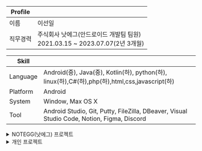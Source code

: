 |Profile||
|---|---|
|이름|이선일|
|직무경력|주식회사 낫에그(안드로이드 개발팀 팀원)<br/>2021.03.15 ~ 2023.07.07(2년 3개월)|

|Skill||
|---|---|
|Language|Android(중), Java(중), Kotlin(하), python(하), linux(하),C#(하),php(하),html,css,javascript(하)|
|Platform|Android|
|System|Window, Max OS X|
|Tool|Android Studio, Git, Putty, FileZilla, DBeaver, Visual Studio Code, Notion, Figma, Discord|

<details>
<summary>NOTEGG(낫에그) 프로젝트  </summary>

<details>
<summary>[키재니]</summary>

## [키재니]

GooglePlay : https://play.google.com/store/apps/details?id=com.isaac.kisani

작업 기간 : 23.01 ~ 23.05 (약 5개월) 

개발 인원 : 안드로이드(1명), 아이폰(1명), 백엔드(1명)

키재니는 직접 그린 그림을 쉽고 재미있게 애니메이션으로 제작할 수 있습니다.

<span>
<img width="166px" height="296px" src="https://play-lh.googleusercontent.com/BCxYzRv7wF_utnPLuHKCu46776Sj7SPT7zj1kxU7hIwMnhr4q7rY6DRMu2oc-EcLqvNg=w2560-h1440-rw">
<img width="166px" height="296px" src="https://play-lh.googleusercontent.com/JTvsgJ4W9o7_YFPos2deYUk30MX79n_xbQvlQhWUIWwg18YpvIdGBj-BoFNKtYDNnQ=w2560-h1440-rw">
<img width="166px" height="296px" src="https://play-lh.googleusercontent.com/-Fe41YDKCiMQvt2yiCqRn2SSd5XF9teh1WDMk2N2KKGKKiWt3GddTGh_GCuocGMyyi0=w2560-h1440-rw">
<img width="166px" height="296px" src="https://play-lh.googleusercontent.com/0MKVCfl9TglF9xOowgvgjZQTHZytiRtlRCZx9zAERikyb9sNxFbjXWtRq2LrLgJ1bY8=w2560-h1440-rw">
<img width="166px" height="296px" src="https://play-lh.googleusercontent.com/CRk8t53gxqH1UPki8u5BJlg9_aqvE6dojRR4IwzNy9WvWHwoWm6qjz6NBkG9cewslBAP=w2560-h1440-rw">
</span>

프로젝트에서 사용된 주요 기술로는 다음과 같습니다.
- RecyclerView, Fragment, ConstraintLayout, FrameLayout, LinearLayout, ScrollView, abstract, interface, Retrofit2, Camera, ffmpeg, metadata, document scanning, colorpicker, glide, Tedpermission, SharedPreference, python(remove background)

프로젝트에서 진행한 주요 업무로는 다음과 같습니다.
- 앱의 모든 화면과 기능 개발
- Kakao Login SDK 를 통한 카카오 간편 로그인 기능 구현
- Naver Login SDK 를 통한 네이버 간편 로그인 기능 구현
- 사진의 윤곽선을 따서 배경을 지워주는 기능 python으로 개발
- colorpicker를 이용하여 색상을 선택하면 사진의 색상을 빼거나 넣어주는 기능
- ffmpeg라이브러리를 이용하여 동영상 제작, 배경소리 합성, 녹음 음성 합성 기능
- 파일 관리를 위해 metadata 이용
- 캐릭터 Move, Rotate, Scale 컨트롤을 위한 커스텀 뷰 구현
- 애니메이션 History 저장을 위한 SharedPreference
- 캐릭터 관리를 위한 싱글톤패턴
- document scanner 라이브러리를 이용하여 스캔 기능
- RestAPI 통신을 위해 Retrofit2 을 활용하여 통신 코드 구성
- localization (영어)
- release, debug 모드에 각각 proguard 적용
- Playstore 배포


</details>


<details>
<summary>[매너로디]</summary>

## [매너로디]

GooglePlay : https://play.google.com/store/apps/details?id=com.eunedu.mannermelody

작업 기간 : 22.09 ~ 23.01 (약 5개월)

개발 인원 : 안드로이드(1명)


매너로디는 청각 장애가 있어도 시각과 촉각으로 음악을 느낄 수 있도록 돕는 음악 플레이어입니다.

<span>
<img width="166px" height="296px" src="https://play-lh.googleusercontent.com/BBzFmUwqbJaT1ngTiA4ENK2TgN-B-qKS-WEpUVVQvc7LzGkFjPtgbrarHiU3PB4l8Xs=w2560-h1440-rw">
<img width="166px" height="296px" src="https://play-lh.googleusercontent.com/dOoz4f1d3snVbe0QSnNYPIKW2spZK-duQQaigYEBHX8Jv0gQcnY75ctbh43d14i2eQ=w2560-h1440-rw">
<img width="166px" height="296px" src="https://play-lh.googleusercontent.com/y2lvj6snFGCYKP2UjNJAHOPQFgyGi_esKC3YG8ZcsoQwvBbefRjtV8SzaON5pPhOtg=w2560-h1440-rw">
<img width="166px" height="296px" src="https://play-lh.googleusercontent.com/NmAAmVJaYsoxmzEuhTjf7BXaR5wp1j2-5o09a5dKpUOofeDQDrQ5idvX17ttZD2DfN4=w2560-h1440-rw">
<img width="166px" height="296px" src="https://play-lh.googleusercontent.com/NmAAmVJaYsoxmzEuhTjf7BXaR5wp1j2-5o09a5dKpUOofeDQDrQ5idvX17ttZD2DfN4=w2560-h1440-rw">
</span>

해당 프로젝트에서 사용된 주요 기술로는 다음과 같습니다.
- RecyclerView, Fragment, ConstraintLayout, LinearLayout, ScrollView, abstract, interface, Retrofit2, glide, Service, firebase, gson, Amplituda, SharedPreference, cropimage

해당 프로젝트에 진행한 주요 업무로는 다음과 같습니다.
- 앱의 모든 화면과 기능 개발
- DB테이블 구조 설계
- nCloud Centos7 을 기반으로 서버 구성 (apache, php, php-mysql, mariadb)
- php를 통한 API 설계
- Amplituda를 이용한 노래 파일의 pitch 분석
- 가우디오랩 API를 활용한 노래 분석  
- 가사에 맞춰 터지는 애니메이션, 진동 
- FirebaseCloudMessaging 을 통한 클라우드 메시징 수신 구현
- SharedPreference 를 이용해 유저 정보를 저장 및 활용
- Vibrator 를 이용한 커스텀 진동 구현
- MutilPartFormData 통신을 통한 mp3, txt 파일 업로드 구현
- release, debug 모드에 각각 proguard 적용
- Playstore 배포


</details>


<details>
<summary>[CALLA V]</summary>

## [CALLA V]

GooglePlay : https://play.google.com/store/apps/details?id=com.notegg.callav

작업 기간 : 22.07 ~ 22.08 (약 2개월)

개발 인원 : 안드로이드(1명)


CALLAV는 다양한 필름과 효과를 사용할 수 있는 빈티지 필름 비디오 카메라입니다.

<span>
<img width="166px" height="296px" src="https://play-lh.googleusercontent.com/di28F0N34XWiuYnHtVTUCam1HXWD3GwdFwh-Kma_-KMvIwJ5EBMJxScz_yufdl5eFg=w2560-h1440-rw">
<img width="166px" height="296px" src="https://play-lh.googleusercontent.com/NMmmpHH_RtSyz2G1DIXQV5POOIQt2UWBQykr5aXQDgY_pI8Uer15izvGqys6W_2mhw=w2560-h1440-rw">
<img width="166px" height="296px" src="https://play-lh.googleusercontent.com/dFl93v5teWjGv4pA8KtI5--j-CLf4QEdLFiL-OoUBiRVNqgxZV1csE4M_i6drcjTdOY=w2560-h1440-rw">
<img width="166px" height="296px" src="https://play-lh.googleusercontent.com/ZXn1tg3zep4mZp2atkW3flgz0-2ijbRYTWgAuhufGWtOwIl4ZbzNqodBm3EI5EilYQ=w2560-h1440-rw">
</span>

해당 프로젝트에서 사용된 주요 기술로는 다음과 같습니다.
- Camera, opengl, glide, ffmpeg, admob, Billing

해당 프로젝트에서 진행한 주요 업무로는 다음과 같습니다.

- 앱의 모든 화면과 기능 개발
- 카메라 뷰 커스텀
- 실시간 필터 오버레이 기능
- 회전에 따른 애니메이션
- admob 광고 기능
- 광고제거 인앱결제 기능
- release, debug 모드에 각각 proguard 적용
- Playstore 배포

</details>



<details>
<summary>[블루캘린더]</summary>


## [블루캘린더]

GooglePlay : https://play.google.com/store/apps/details?id=com.zzzwww3.bluecalendar

작업 기간 : 22.05 ~ 22.12 (약 8개월)

개발 인원 : 안드로이드(1명)


블루캘린더는 일용직 근로자가 공수를 간편하게 관리할 수 있는 기능을 제공합니다.

<span>
<img width="166px" height="296px" src="https://play-lh.googleusercontent.com/2HDQ5RnXKFdGaE2b1QcX6lsYc8ECvrBmy-MJfpm9p-kBFRuR0YvdNr0B3gKP7wFbFIc=w2560-h1440-rw">
<img width="166px" height="296px" src="https://play-lh.googleusercontent.com/7yuz-UqH8GZebeP2MVsX2Ft04Ulj4cqeN1P8luZuGvxX129k4PzCSPB6FeG0wLiplA=w2560-h1440-rw">
<img width="166px" height="296px" src="https://play-lh.googleusercontent.com/v4MXEBiPaTAfYThcL6xgKvaFkJ2KAb1d0YKSMRehfilDG1uxNR3KhoyGJf_IuNGQbXpE=w2560-h1440-rw">
<img width="166px" height="296px" src="https://play-lh.googleusercontent.com/7FZAjMJgs1jodS24qESyM44UT43ei95sUzqMP63sdo35JM21ypCpkEdwMQnn5N6OXg=w2560-h1440-rw">
<img width="166px" height="296px" src="https://play-lh.googleusercontent.com/P8d_Sl9iUacD2Uy8ahUwVUckr9StMJYZZC5qx1TSoVSE0bYfONgFI5KSqtTAPFnsf6s=w2560-h1440-rw">
</span>

해당 프로젝트에서 사용된 주요 기술로는 다음과 같습니다.
- okhttp3, glide, material-calendarview, iamport, HttpURLConnection, interface, WebView, ConstraintLayout, LinearLayout, RecyclerView

해당 프로젝트에서 진행한 주요 업무로는 다음과 같습니다.

- 앱의 모든 화면과 기능 개발
- DB테이블 구조 설계
- nCloud Centos7 을 기반으로 서버 구성 (apache, php, php-mysql, mariadb)
- php를 통한 API 설계
- 회원관리 기능
- 커스텀 캘린더 기능
- 월, 년 공수 계산 기능
- 근로자 모드, 관리자 모드 기능
- 관리자 모드 팀원에게 일괄 문자 기능(알리고 api)
- 공휴일 API
- Iamport 결제 기능
- release, debug 모드에 각각 proguard 적용
- Playstore 배포

</details>


<details>
<summary>[X-FACE - 사진 보정 탐지기]</summary>

## [X-FACE - 사진 보정 탐지기]

GooglePlay : https://play.google.com/store/apps/details?id=com.notegg.xface

작업 기간 : 22.02 (약 3주)

개발 인원 : 안드로이드(1명), 아이폰(1명)


X-FACE는 얼굴 사진을 얼마나 보정했는지 검사할 수 있는 앱입니다.

<span>
<img width="166px" height="296px" src="https://play-lh.googleusercontent.com/y7DCjrDbuoTHFVZZb-nVp3XdL7Lsf38zVrlhAXMYf46gXT82LUsc3JK82eLwpDxy=w2560-h1440-rw">
<img width="166px" height="296px" src="https://play-lh.googleusercontent.com/MwYNPxrpfmPM-QfjrPJc0YcUI0qwV10j3V69GztM5TcMuWX2LryuFqTrBBeHkAeUd2cC=w2560-h1440-rw">
<img width="166px" height="296px" src="https://play-lh.googleusercontent.com/VRZAhvdnrU5Eglwrejn2sLBJfi_49V_1qVYHrLlIiguX9yKAkP5WhOB0cGdwIyutF8Em=w2560-h1440-rw">
</span>

해당 프로젝트에서 사용된 주요 기술로는 다음과 같습니다.
- python, admob, okhttp3, glide, ConstraintLayout

해당 프로젝트에서 진행한 주요 업무로는 다음과 같습니다.

- 앱의 모든 화면과 기능 개발
- nCloud Centos7 을 기반으로 서버 구성 (apache, php, php-mysql, mariadb, python, anaconda3)
- php를 통한 API 설계
- python을 활용한 사진 분석 기능-> 픽셀유동화의 정도를 %로 
- admob 광고 기능
- release, debug 모드에 각각 proguard 적용
- Playstore 배포



</details>


<details>
<summary>[AO - 슬기로운 캠핑생활]</summary>

## [AO - 슬기로운 캠핑생활]

GooglePlay : https://play.google.com/store/apps/details?id=com.notegg.ao

작업 기간 : 22.01 ~ 22.05 (약 5개월)

개발 인원 : 안드로이드(1명), 아이폰(1명)


AO는 캠핑을 기록할 수 있는 앱입니다.

<span>
<img width="166px" height="296px" src="https://play-lh.googleusercontent.com/8ZnKe0Wfs16T5pv_r4mERtOaDNesUR-ZR5gvwfTbVCVuTa48lfhEtz1IAbHnJqdLtXo=w2560-h1440-rw">
<img width="166px" height="296px" src="https://play-lh.googleusercontent.com/TFPmaj4-i0nWV-lK8OdhnMXrpB7b2u-FVw1RFech5-nRH_0qqLxHl8bINHp8sIcwid8=w2560-h1440-rw">
<img width="166px" height="296px" src="https://play-lh.googleusercontent.com/DUWMwRTv2d5fe2NBlekrJio39fmO7rPFa9C4cNW29981gYJRZI96fg0gw_FeD7Lx-Uw=w2560-h1440-rw">
<img width="166px" height="296px" src="https://play-lh.googleusercontent.com/O2-OyEzqiQ5DtxdNrThZEchjlOy5iGhLVXDg8dIMSUckcAl8t-XVT8M9KKQPKe2rOQ=w2560-h1440-rw">
<img width="166px" height="296px" src="https://play-lh.googleusercontent.com/8lDWX0wPl7veLfP0JYqO7_6pFD9x_rZ5pICiWegQZU6t981cOXKtcZXZDkOWctkjpaMs=w2560-h1440-rw">
</span>

해당 프로젝트에서 사용된 주요 기술로는 다음과 같습니다.
- QR camera, naver map, Retrofit2, glide, firebase, material-calendarview, chart, WebView, ConstraintLayout

해당 프로젝트에서 진행한 주요 업무로는 다음과 같습니다.

- 앱의 모든 화면과 기능 개발
- DB테이블 구조 설계
- nCloud Centos7 을 기반으로 서버 구성 (apache, php, php-mysql, mariadb)
- php를 통한 API 설계
- 카카오 로그인
- Firebase 클라우드 메시징(FCM)
- 네이버 지도 API
- python crawling ( 사용자가 첫 캠핑장 등록 시 네이버에 등록된 메인 이미지 주소를 DB에 저장 )
- 캘린더 (일정 예약 기능)
- 회원 랭킹, 캠핑장 랭킹
- 회원 캠핑 데이터 분석 및 그래프
- 회원 게시판(글쓰기 및 수정, 삭제, 차단, 신고) 기능
- release, debug 모드에 각각 proguard 적용
- Playstore 배포


</details>



<details>
<summary>[DAZZL - 눈부신 순간들]</summary>

## [DAZZL - 눈부신 순간들]

GooglePlay : https://play.google.com/store/apps/details?id=com.notegg.dazzl

작업 기간 : 22.04 (1일)

개발 인원 : 안드로이드(1명)


DAZZL은 플래시를 사용하는 랜덤 필터 카메라입니다.

<span>
<img width="166px" height="296px" src="https://play-lh.googleusercontent.com/jS8eASFTbnv5PFYJjNcaaPyyuUPbqVhksljfDd2L6eynggxGqBtHM82QzBrtOOdoqfM=w2560-h1440-rw">
<img width="166px" height="296px" src="https://play-lh.googleusercontent.com/s8wx4sviR7yPBBV3MqrnINmrkivM4cYfzXaeNWp2uKUGrfRNfYSW4oPKRiAg2cLe9kI=w2560-h1440-rw">
<img width="166px" height="296px" src="https://play-lh.googleusercontent.com/gvDdBHyNu4SAg7y7cYl75viU5btrBTmjrTnk5KaEM6WkCQLuVOqZUWQL3a31KMEYNg=w2560-h1440-rw">
</span>

해당 프로젝트에서 사용된 주요 기술로는 다음과 같습니다.
- Camera, opengl, async-http(slack), MediaPlayer, ConstraintLayout

해당 프로젝트에서 진행한 주요 업무로는 다음과 같습니다.

- 앱의 모든 화면과 기능 개발
- 카메라 기능
- 이미지 오버레이 기능
- 촬영 후 동영상 재생 기능
- 사용자 분석을 위해 앱 실행시 slack으로 핸드폰 모델 정보를 수집
- release, debug 모드에 각각 proguard 적용
- Playstore 배포



</details>



<details>
<summary>[PLOT - 플롯, 나의 이야기]</summary>

## [PLOT - 플롯, 나의 이야기]

GooglePlay : https://play.google.com/store/apps/details?id=com.notegg.plot

작업 기간 : 21.08 (2주)

개발 인원 : 안드로이드(1명)


PLOT은 폴라로이드 특유의 감성이 담긴 카메라 어플 입니다.

카메라로 찍은 사진이나 저장되어 있는 사진을 폴라로이드 프레임을 씌어주고 사용자가 그림을 그릴 수 있게 한 앱.

<span>
<img width="166px" height="296px" src="https://play-lh.googleusercontent.com/dEeooxDnsxKcGg_NkjE2BxjnqnRLJZaWtho14JSxoJU4_QhpmoZsrD-JWFZ4JXnZ9w=w2560-h1440-rw">
<img width="166px" height="296px" src="https://play-lh.googleusercontent.com/jf-arFnCUxEHY9hHBBlRNAB1DXqAlAsIGmazstc-jKMKnPF5jZSiI7BJIpZaVbfLel_H=w2560-h1440-rw">
<img width="166px" height="296px" src="https://play-lh.googleusercontent.com/kKukIF4mqViMBObpAO1GXKMTJGdEoyxW4BMxQRyL6hiDl5HTVlztVY774_pb1GS1lw=w2560-h1440-rw">
</span>

해당 프로젝트에서 사용된 주요 기술로는 다음과 같습니다.
- Camera, opengl, fingerpaint, glide

해당 프로젝트에서 진행한 주요 업무로는 다음과 같습니다.

- 앱의 모든 화면과 기능 개발
- 카메라,갤러리 기능
- 이미지 오버레이 기능
- 촬영 후 동영상 재생 기능
- 폴라로이드 필름 오버레이 기능
- 터치로 그림을 그릴 수 있는 기능
- release, debug 모드에 각각 proguard 적용
- Playstore 배포

</details>




<details>
<summary>[MUWEE - 컬처 아카이빙]</summary>

## [MUWEE - 컬처 아카이빙]

GooglePlay : https://play.google.com/store/apps/details?id=com.notegg.meong

작업 기간 : 21.05 ~ 21.07 (약 3달)

개발 인원 : 안드로이드(1명)

MUWEE 무위는 취향 좋은 라이프스타일을 만나볼 수 있는 영상기반의 스트리밍 플랫폼입니다.

매주 새로운 이슈를 소개하는 주간 매거진과 7초 동영상이 주 기능으로 주간 매거진은 DB에서 값을 받아와 모두 동적으로 만들어지고 동영상은 앱에서 7초로 편집 후 서버에 올리고 관리자가 승인 시 유저들에게 노출되는 앱

<span>
<img width="166px" height="296px" src="https://play-lh.googleusercontent.com/CPkTYoSMO4UMhm_OI-MuB6yQDNe4DQkgp5Tfgemnnqx2wA1QnzqXGl3X0BC4H4md4Wz2=w2560-h1440-rw">
<img width="166px" height="296px" src="https://play-lh.googleusercontent.com/6d8PMcpI9buzIYVY7zYIOZXqyfh3_MOQArduqDwpH5NElbQdeEQKPWTa8nKnMv2kCg=w2560-h1440-rw">
<img width="166px" height="296px" src="https://play-lh.googleusercontent.com/lSzIOm1BOByIQ2WR2N_x-40RX8AhUC6JuEqUo55Be8gFsZHhZ5q0Lk54_M1huNaatD4=w2560-h1440-rw">
<img width="166px" height="296px" src="https://play-lh.googleusercontent.com/Z2Z4sq4_79DfDXXE9WUOsEyCRig9JvIguU_7Fc3UYXDoyER3LnnWnkoJ-mOb1LojImE=w2560-h1440-rw">
<img width="166px" height="296px" src="https://play-lh.googleusercontent.com/pLuqK_7BOnZAvkr9qYlmYY4WeiaVXBVXTp2TAMh6i2ZfOIbMSb3wGDUna0pXB7rqSIQ=w2560-h1440-rw">
</span>

해당 프로젝트에서 사용된 주요 기술로는 다음과 같습니다.
- ConstraintLayout, LinearLayout, RecyclerView, glide, async-http(slack), webView, realtimeblurview, Video Trim, cropimage, firebase

해당 프로젝트에서 진행한 주요 업무로는 다음과 같습니다.

- 앱의 모든 화면과 기능 개발
- 주마다 바뀌는 매거진 내용으로 동적 뷰 생성(LinearLayout)
- 동영상 7초로 편집, 서버로 전송
- Firebase 클라우드 메시징(FCM)
- 회원관리 기능
- 사용자 분석을 위해 앱 실행시 slack으로 핸드폰 모델 정보를 수집
- release, debug 모드에 각각 proguard 적용
- Playstore 배포

</details>



<details>
<summary>[CALLA - 칼라, 색을 담다 필름카메라]</summary>

## [CALLA - 칼라, 색을 담다 필름카메라]

GooglePlay : https://play.google.com/store/apps/details?id=com.notegg.calla

작업 기간 : 21.03 ~ 21.05 (약 3달)

개발 인원 : 안드로이드(1명)


CALLA는 필름 교체 형식의 랜덤 필름카메라입니다.
아이폰 앱과 동일하게 만들기 위해 이미 만들어진 앱에 카메라 기능을 추가 개발하는 작업

<span>
<img width="166px" height="296px" src="https://play-lh.googleusercontent.com/h4fI0eeiVnGZzLR8dBkJdFE28ClMXSvEQxzn-gI3Ia1U9ThcXwY5sfcoLGW_q5BFmQ=w2560-h1440-rw">
<img width="166px" height="296px" src="https://play-lh.googleusercontent.com/VHVfV3uzor6SX4JKRCGlN-gT_qAlUrLWNmlCnRIwC8DB8kUzj5PZW_QokdjfBXVzdt8=w2560-h1440-rw">
<img width="166px" height="296px" src="https://play-lh.googleusercontent.com/7-imWi_exfbDpIvD3xNuluSh8KSzTmYv7BcKjQkzNsH4yJi3tnzwhvB6ej6ulR_7ASw=w2560-h1440-rw">
<img width="166px" height="296px" src="https://play-lh.googleusercontent.com/ZOpJNLvUdw_Fg9x_-nowQDfn5hy8rNSm9jS0P_Cs9EGd5VmMppDuZPtZzKfqoCfMocTa=w2560-h1440-rw">
<img width="166px" height="296px" src="https://play-lh.googleusercontent.com/8SpHw24tAI_nXhW2bmjldtZu3Q2bb1gE8-Ht58uew3SI0r2Ud2XtkJm3Y5XQdGscZnJP=w2560-h1440-rw">
</span>

해당 프로젝트에서 사용된 주요 기술로는 다음과 같습니다.
- Camera, opengl, glide, RecyclerView, admob, Billing

해당 프로젝트에서 진행한 주요 업무로는 다음과 같습니다.

- 카메라 화면과 기능 개발
- 제스처에 의한 애니메이션 기능
- 필터 오버레이 기능
- 사용자 분석을 위해 앱 실행시 slack으로 핸드폰 모델 정보를 수집
- release, debug 모드에 각각 proguard 적용

</details>

<details>
<summary>[0100 - 인스타그램 줄바꿈은 공백]</summary>



</details>

</details>


<details>
<summary>개인 프로젝트</summary>

## [오늘 날씨 어때?]

GooglePlay : https://play.google.com/store/apps/details?id=com.zzzwww3.weather

작업 기간 : 20년 (약 3달)

오늘 날씨 어때?는 가장 정확하고 직관적인 날씨 앱입니다.

<span>
<img width="166px" height="296px" src="https://play-lh.googleusercontent.com/C1IlDwVaIgImUVGuMksHdqiqz4IiOZQHNFwuO1cgTNCviJb5lKuLmCCWIW3GPBEEFig=w2560-h1440-rw">
<img width="166px" height="296px" src="https://play-lh.googleusercontent.com/jEEJtdX-LZux-2RKOKhgLCogzrvJxDa8K6ucZnq-kMyRbxjtY-FWg0voZHNYcnFn0Mg=w2560-h1440-rw">
<img width="166px" height="296px" src="https://play-lh.googleusercontent.com/FEnIrg36cFyOZZTskgPTl1Me2y8PONMa2q9EWcBu1hSmHWvQBT-1nUin65tnBXG7vg=w2560-h1440-rw">
</span>

해당 프로젝트에서 사용된 주요 기술로는 다음과 같습니다.
-  async-http, gson, RecyclerView, admob, glide, Service

해당 프로젝트에서 진행한 주요 업무로는 다음과 같습니다.

- 앱의 모든 화면과 기능 개발
- GPS로 나라, 지역 날씨 검색 할 수 있는 기능
- 비, 눈 오는날 알림
- foregroundService로 상단바 알림
- BroadcastReceiver 활용해 화면이 켜질 시 상단바 알림 정보 최신화
- 다크모드 지원
- 한글 °C /영어 °F 지원
- AdMob 광고
- localization (한글, 영어)
- 사용자 분석을 위해 앱 실행시 slack으로 핸드폰 모델 정보를 수집
- Playstore 앱 등록


# 기타


## <a href="http://zzzwww3.dothome.co.kr/">http://zzzwww3.dothome.co.kr/</a>

## 웹 개발

<p><a href="http://notegg.co.kr/"  ><img src="./noteggicon.ico" title="notegg_Logo"/>낫에그 홈페이지</a></p>
<p><a href="https://www.noteggparan.co.kr/"  ><img src="./noteggparanicon.ico" title="noteggparan_Logo"/>낫에그파란 홈페이지</a></p>
<p><a href="https://muwee.co.kr/"  ><img src="./muwee.ico" title="muwee_Logo"/>무위 홈페이지</a></p>


## 게임 개발

<p><h1><a href="https://github.com/zzzwww3/Unity_HIDE-SEEK"  >HIDE&SEEK</a></h1></p>

<video src="https://user-images.githubusercontent.com/67256193/175886812-44db3aab-7024-4c43-bd46-73fcfc2f6078.mp4" data-canonical-src="https://user-images.githubusercontent.com/67256193/175886812-44db3aab-7024-4c43-bd46-73fcfc2f6078.mp4" controls="controls" muted="muted" class="d-block rounded-bottom-2 border-top width-fit" style="max-height:640px; min-height: 200px">

  </video>


    AI와 플레이어 모두 같은 외형으로 플레이어를 찾아 죽이는 숨바꼭질 게임입니다.
    대학교 졸업 작품으로 Unity를 이용하여 3달 동안 혼자 만든 PC 게임입니다.
    
    프로젝트 기여도: 100%
    개발기간 : 3달 

 ## 서버 개발 

   nCloud로 centos7 서버 개설 이후 php, MySql, Python 세팅만 해본 수준. 

<p><h1><a href="https://github.com/zzzwww3/Runcat_Custom_zzzwww3"  >RunCat_for_windows</a></h1></p>

   윈도우 CPU 사용량에 따라 움직임이 반영되는 고양이를 볼 수 있는 프로그램 
    Visual Studio // C#
    학생 때 배웠던 기억을 살려 수정할 수 있을지 궁금해서 사진 몇 장 넣은 거라 퀄리티는 낮다.
    원래 고양이와 앵무새밖에 없었지만 강아지와 사람을 추가했다. 

<p><h1><a href="https://github.com/zzzwww3/copy_paste_windows"  >복붙 매크로_윈도우_AutoHotKey</a></h1></p>

   Windows 전용 프로그램 // AutoHotKey
    반복작업할 때 쓰려고 만든 프로그램
    여러 가지 내용들을 복붙으로 옮겨 붙일 때 복사 붙여넣기 알텝이 귀찮아서 복사할 텍스트들을 | 로 구분해서 선택 후 F2를 누르면 프로그램이 배열로 인식하여 F3을 누를 때마다 하나씩 출력해 준다.
    출력 후 엔터가 필요 없는 경우 F12를 눌러 상태를 변경
    F1과 F4로 인덱스를 변경 가능 

</details>
